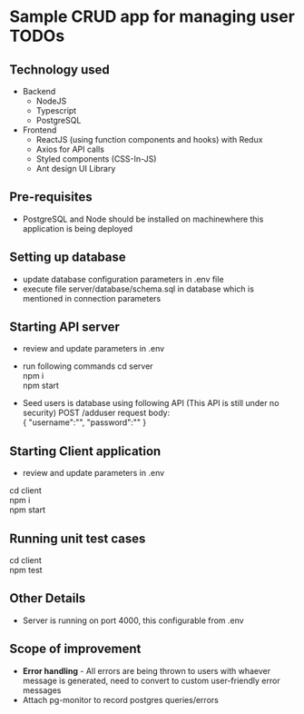 # Sample CRUD app for managing user TODOs

## Technology used
- Backend
    - NodeJS
    - Typescript
    - PostgreSQL
- Frontend
    - ReactJS (using function components and hooks) with Redux
    - Axios for API calls
    - Styled components (CSS-In-JS)
    - Ant design UI Library

## Pre-requisites

- PostgreSQL and Node should be installed on machinewhere this application is being deployed

## Setting up database

- update database configuration parameters in .env file
- execute file server/database/schema.sql in database which is mentioned in connection parameters

## Starting API server

- review and update parameters in .env
- run following commands
cd server  
npm i  
npm start  

- Seed users is database using following API (This API is still under no security)
POST <baseURL>/adduser
request body:  
{
    "username":"",
    "password":""
}
## Starting Client application

- review and update parameters in .env

cd client  
npm i  
npm start  

## Running unit test cases

cd client  
npm test

## Other Details

- Server is running on port 4000, this configurable from .env

## Scope of improvement

- **Error handling** - All errors are being thrown to users with whaever message is generated, need to convert to custom user-friendly error messages
- Attach pg-monitor to record postgres queries/errors

